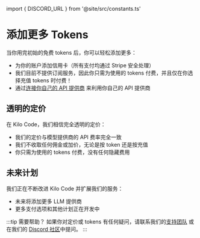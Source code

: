 import { DISCORD_URL } from '@site/src/constants.ts'

# 添加更多 Tokens

当你用完初始的免费 tokens 后，你可以轻松添加更多：

- 为你的账户添加信用卡（所有支付均通过 Stripe 安全处理）
- 我们目前不提供订阅服务，因此你只需为使用的 tokens 付费，并且仅在你选择充值 tokens 时付费！
- 通过[连接你自己的 API 提供商](/getting-started/connecting-api-provider.md) 来利用你自己的 API 提供商

## 透明的定价

在 Kilo Code，我们相信完全透明的定价：

- 我们的定价与模型提供商的 API 费率完全一致
- 我们不收取任何佣金或加价，无论是按 token 还是按充值
- 你只需为使用的 tokens 付费，没有任何隐藏费用

## 未来计划

我们正在不断改进 Kilo Code 并扩展我们的服务：

- 未来将添加更多 LLM 提供商
- 更多支付选项和其他计划正在开发中

:::tip 需要帮助？
如果你对定价或 tokens 有任何疑问，请联系我们的[支持团队](mailto:hi@kilocode.ai) 或在我们的 <a href={DISCORD_URL} target='_blank'>Discord 社区</a>中提问。
:::

